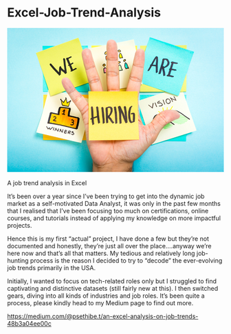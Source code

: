 # Excel-Job-Trend-Analysis

![](31-Best-Free-Job-Posting-Sites-in-2018.png)

A job trend analysis in Excel


It’s been over a year since I’ve been trying to get into the dynamic job market as a self-motivated Data Analyst, it was only in the past few months that I realised that I’ve been focusing too much on certifications, online courses, and tutorials instead of applying my knowledge on more impactful projects.

Hence this is my first “actual” project, I have done a few but they’re not documented and honestly, they’re just all over the place….anyway we’re here now and that’s all that matters. My tedious and relatively long job-hunting process is the reason I decided to try to “decode” the ever-evolving job trends primarily in the USA.

Initially, I wanted to focus on tech-related roles only but I struggled to find captivating and distinctive datasets (still fairly new at this). I then switched gears, diving into all kinds of industries and job roles. It’s been quite a process, please kindly head to my Medium page to find out more.


https://medium.com/@psethibe.t/an-excel-analysis-on-job-trends-48b3a04ee00c
